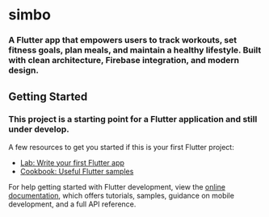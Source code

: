 # simbo

### A Flutter app that empowers users to track workouts, set fitness goals, plan meals, and maintain a healthy lifestyle. Built with clean architecture, Firebase integration, and modern design.

## Getting Started

### This project is a starting point for a Flutter application and still under develop.

A few resources to get you started if this is your first Flutter project:

- [Lab: Write your first Flutter app](https://docs.flutter.dev/get-started/codelab)
- [Cookbook: Useful Flutter samples](https://docs.flutter.dev/cookbook)

For help getting started with Flutter development, view the
[online documentation](https://docs.flutter.dev/), which offers tutorials,
samples, guidance on mobile development, and a full API reference.
